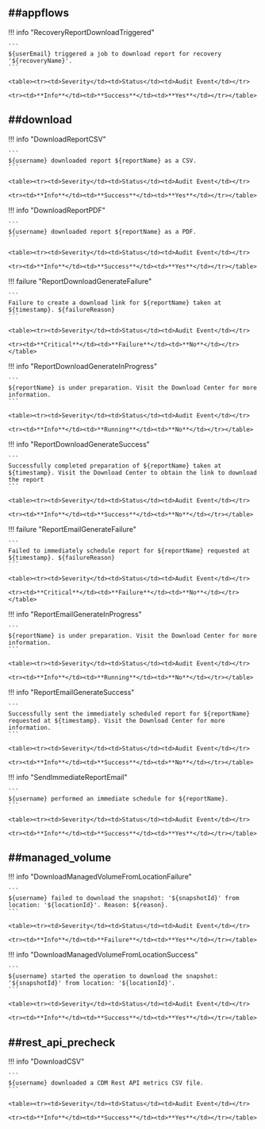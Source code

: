 ##appflows
----

!!! info "RecoveryReportDownloadTriggered"

    ```
    ${userEmail} triggered a job to download report for recovery '${recoveryName}'.
    ```

    <table><tr><td>Severity</td><td>Status</td><td>Audit Event</td></tr>

    <tr><td>**Info**</td><td>**Success**</td><td>**Yes**</td></tr></table>



##download
----

!!! info "DownloadReportCSV"

    ```
    ${username} downloaded report ${reportName} as a CSV.
    ```

    <table><tr><td>Severity</td><td>Status</td><td>Audit Event</td></tr>

    <tr><td>**Info**</td><td>**Success**</td><td>**Yes**</td></tr></table>


!!! info "DownloadReportPDF"

    ```
    ${username} downloaded report ${reportName} as a PDF.
    ```

    <table><tr><td>Severity</td><td>Status</td><td>Audit Event</td></tr>

    <tr><td>**Info**</td><td>**Success**</td><td>**Yes**</td></tr></table>


!!! failure "ReportDownloadGenerateFailure"

    ```
    Failure to create a download link for ${reportName} taken at ${timestamp}. ${failureReason}
    ```

    <table><tr><td>Severity</td><td>Status</td><td>Audit Event</td></tr>

    <tr><td>**Critical**</td><td>**Failure**</td><td>**No**</td></tr></table>


!!! info "ReportDownloadGenerateInProgress"

    ```
    ${reportName} is under preparation. Visit the Download Center for more information.
    ```

    <table><tr><td>Severity</td><td>Status</td><td>Audit Event</td></tr>

    <tr><td>**Info**</td><td>**Running**</td><td>**No**</td></tr></table>


!!! info "ReportDownloadGenerateSuccess"

    ```
    Successfully completed preparation of ${reportName} taken at ${timestamp}. Visit the Download Center to obtain the link to download the report
    ```

    <table><tr><td>Severity</td><td>Status</td><td>Audit Event</td></tr>

    <tr><td>**Info**</td><td>**Success**</td><td>**No**</td></tr></table>


!!! failure "ReportEmailGenerateFailure"

    ```
    Failed to immediately schedule report for ${reportName} requested at ${timestamp}. ${failureReason}
    ```

    <table><tr><td>Severity</td><td>Status</td><td>Audit Event</td></tr>

    <tr><td>**Critical**</td><td>**Failure**</td><td>**No**</td></tr></table>


!!! info "ReportEmailGenerateInProgress"

    ```
    ${reportName} is under preparation. Visit the Download Center for more information.
    ```

    <table><tr><td>Severity</td><td>Status</td><td>Audit Event</td></tr>

    <tr><td>**Info**</td><td>**Running**</td><td>**No**</td></tr></table>


!!! info "ReportEmailGenerateSuccess"

    ```
    Successfully sent the immediately scheduled report for ${reportName} requested at ${timestamp}. Visit the Download Center for more information.
    ```

    <table><tr><td>Severity</td><td>Status</td><td>Audit Event</td></tr>

    <tr><td>**Info**</td><td>**Success**</td><td>**No**</td></tr></table>


!!! info "SendImmediateReportEmail"

    ```
    ${username} performed an immediate schedule for ${reportName}.
    ```

    <table><tr><td>Severity</td><td>Status</td><td>Audit Event</td></tr>

    <tr><td>**Info**</td><td>**Success**</td><td>**Yes**</td></tr></table>



##managed_volume
----

!!! info "DownloadManagedVolumeFromLocationFailure"

    ```
    ${username} failed to download the snapshot: '${snapshotId}' from location: '${locationId}'. Reason: ${reason}.
    ```

    <table><tr><td>Severity</td><td>Status</td><td>Audit Event</td></tr>

    <tr><td>**Info**</td><td>**Failure**</td><td>**Yes**</td></tr></table>


!!! info "DownloadManagedVolumeFromLocationSuccess"

    ```
    ${username} started the operation to download the snapshot: '${snapshotId}' from location: '${locationId}'.
    ```

    <table><tr><td>Severity</td><td>Status</td><td>Audit Event</td></tr>

    <tr><td>**Info**</td><td>**Success**</td><td>**Yes**</td></tr></table>



##rest_api_precheck
----

!!! info "DownloadCSV"

    ```
    ${username} downloaded a CDM Rest API metrics CSV file.
    ```

    <table><tr><td>Severity</td><td>Status</td><td>Audit Event</td></tr>

    <tr><td>**Info**</td><td>**Success**</td><td>**Yes**</td></tr></table>


